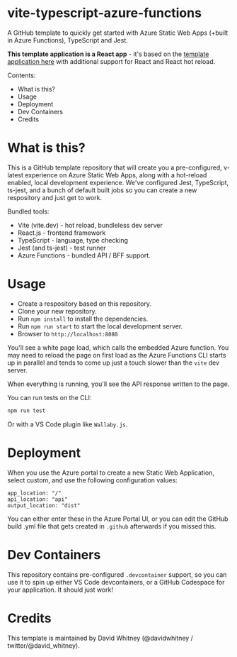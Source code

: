# vite-typescript-azure-functions

A GitHub template to quickly get started with Azure Static Web Apps (+built in Azure Functions), TypeScript and Jest.

**This template application is a React app** - it's based on the [template application here](https://github.com/snakemode/vite-typescript-azure-functions) with additional support for React and React hot reload.

Contents:

- What is this?
- Usage
- Deployment
- Dev Containers
- Credits

# What is this?

This is a GitHub template repository that will create you a pre-configured, v-latest experience on Azure Static Web Apps, along with a hot-reload enabled, local development experience. We've configured Jest, TypeScript, ts-jest, and a bunch of default built jobs so you can create a new respository and just get to work.

Bundled tools:

- Vite (vite.dev) - hot reload, bundleless dev server
- React.js - frontend framework
- TypeScript - language, type checking
- Jest (and ts-jest) - test runner
- Azure Functions - bundled API / BFF support.

# Usage

- Create a respository based on this repository.
- Clone your new repository.
- Run `npm install` to install the dependencies.
- Run `npm run start` to start the local development server.
- Browser to `http://localhost:8080`

You'll see a white page load, which calls the embedded Azure function.
You may need to reload the page on first load as the Azure Functions CLI starts up in parallel and tends to come up just a touch slower than the `vite` dev server.

When everything is running, you'll see the API response written to the page.

You can run tests on the CLI:

```bash
npm run test
```

Or with a VS Code plugin like `Wallaby.js`.

# Deployment

When you use the Azure portal to create a new Static Web Application, select custom, and use the following configuration values:

    app_location: "/"
    api_location: "api"
    output_location: "dist"

You can either enter these in the Azure Portal UI, or you can edit the GitHub build .yml file that gets created in `.github` afterwards if you missed this.

# Dev Containers

This repository contains pre-configured `.devcontainer` support, so you can use it to spin up either VS Code devcontainers, or a GitHub Codespace for your application. It should just work!

# Credits

This template is maintained by David Whitney (@davidwhitney / twitter/@david_whitney).
